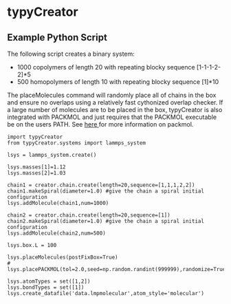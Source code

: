 # typyCreator #

## Example Python Script ##
The following script creates a binary system:

* 1000 copolymers of length 20 with repeating blocky sequence [1-1-1-2-2]*5
* 500 homopolymers of length 10 with repeating blocky sequence [1]*10

The placeMolecules command will randomly place all of chains in the box and ensure no overlaps using a relatively fast cythonized overlap checker. If a large number of molecules are to be placed in the box, typyCreator is also integrated with PACKMOL and just requires that the PACKMOL executable be on the users PATH. See [here ](http://www.ime.unicamp.br/~martinez/packmol/home.shtml)for more information on packmol.
```
import typyCreator
from typyCreator.systems import lammps_system

lsys = lammps_system.create()

lsys.masses[1]=1.12
lsys.masses[2]=1.03

chain1 = creator.chain.create(length=20,sequence=[1,1,1,2,2])
chain1.makeSpiral(diameter=1.0) #give the chain a spiral initial configuration
lsys.addMolecule(chain1,num=1000)

chain2 = creator.chain.create(length=20,sequence=[1])
chain2.makeSpiral(diameter=1.0) #give the chain a spiral initial configuration
lsys.addMolecule(chain2,num=500)

lsys.box.L = 100

lsys.placeMolecules(postFixBox=True)
#  lsys.placePACKMOL(tol=2.0,seed=np.random.randint(999999),randomize=True,useDiam=True):

lsys.atomTypes = set([1,2])
lsys.bondTypes = set([1])
lsys.create_datafile('data.lmpmolecular',atom_style='molecular')

```